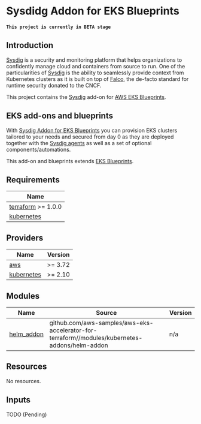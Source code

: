 # Sysdidg Addon for EKS Blueprints

**`This project is currently in BETA stage`**

## Introduction
[Sysdig](https://sysdig.com) is a security and monitoring platform that helps organizations to confidently manage cloud and containers from source to run. One of the particularities of [Sysdig](https://sysdig.com) is the ability to seamlessly provide context from Kubernetes clusters as it is built on top of [Falco](https://falco.org/), the de-facto standard for runtime security donated to the CNCF.

This project contains the [Sysdig](https://sysdig.com) add-on for [AWS EKS Blueprints](https://github.com/aws-ia/terraform-aws-eks-blueprints).

## EKS add-ons and blueprints

With [Sysdig Addon for EKS Blueprints](https://github.com/sysdiglabs/terraform-eksblueprints-sysdig-addon) you can provision EKS clusters tailored to your needs and secured from day 0 as they are deployed together with the [Sysdig agents](https://docs.sysdig.com/en/docs/installation/sysdig-agent/) as well as a set of optional components/automations.

This add-on and blueprints extends [EKS Blueprints](https://github.com/aws-samples/aws-eks-accelerator-for-terraform).

<!--- BEGIN_TF_DOCS --->
## Requirements

| Name |
|------|
| <a name="requirement_terraform"></a> [terraform](#requirement\_terraform) >= 1.0.0 |
| <a name="requirement_kubernetes"></a> [kubernetes](#requirement\_kubernetes) |

## Providers

| Name | Version |
|------|---------|
| <a name="provider_aws"></a> [aws](#provider\_aws) | >= 3.72 |
| <a name="provider_kubernetes"></a> [kubernetes](#provider\_kubernetes) | >= 2.10 |

## Modules

| Name | Source | Version |
|------|--------|---------|
| <a name="module_helm_addon"></a> [helm\_addon](#module\_helm\_addon) | github.com/aws-samples/aws-eks-accelerator-for-terraform//modules/kubernetes-addons/helm-addon | n/a |

## Resources

No resources.

## Inputs

TODO (Pending)
<!--- END_TF_DOCS --->
